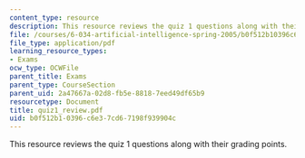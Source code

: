 ```yaml
---
content_type: resource
description: This resource reviews the quiz 1 questions along with their grading points.
file: /courses/6-034-artificial-intelligence-spring-2005/b0f512b10396c6e37cd67198f939904c_quiz1_review.pdf
file_type: application/pdf
learning_resource_types:
- Exams
ocw_type: OCWFile
parent_title: Exams
parent_type: CourseSection
parent_uid: 2a47667a-02d8-fb5e-8818-7eed49df65b9
resourcetype: Document
title: quiz1_review.pdf
uid: b0f512b1-0396-c6e3-7cd6-7198f939904c
---
```

This resource reviews the quiz 1 questions along with their grading points.

